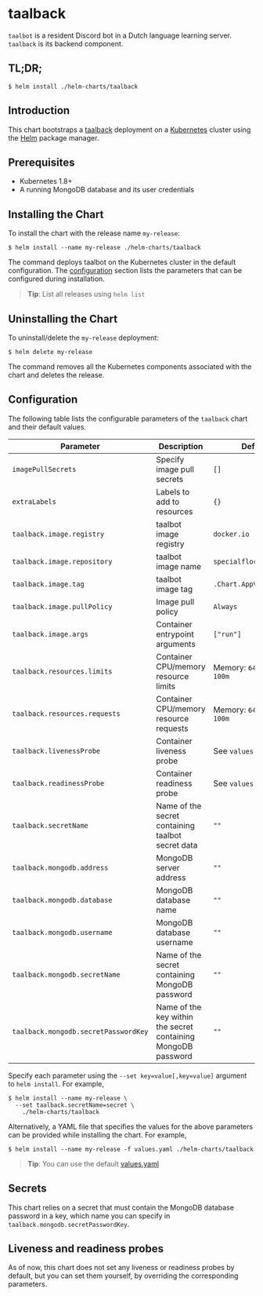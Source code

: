 # taalback

`taalbot` is a resident Discord bot in a Dutch language learning server.
`taalback` is its backend component.

## TL;DR;

```console
$ helm install ./helm-charts/taalback
```

## Introduction

This chart bootstraps a [taalback](https://github.com/SpecialFlocon/taalback)
deployment on a [Kubernetes](http://kubernetes.io) cluster using the
[Helm](https://helm.sh) package manager.

## Prerequisites

- Kubernetes 1.8+
- A running MongoDB database and its user credentials

## Installing the Chart

To install the chart with the release name `my-release`:

```console
$ helm install --name my-release ./helm-charts/taalback
```

The command deploys taalbot on the Kubernetes cluster in the default
configuration. The [configuration](#configuration) section lists the parameters
that can be configured during installation.

> **Tip**: List all releases using `helm list`

## Uninstalling the Chart

To uninstall/delete the `my-release` deployment:

```console
$ helm delete my-release
```

The command removes all the Kubernetes components associated with the chart and
deletes the release.

## Configuration

The following table lists the configurable parameters of the `taalback` chart
and their default values.

|              Parameter                 |                                      Description                                       |                   Default                     |
|----------------------------------------|----------------------------------------------------------------------------------------|-----------------------------------------------|
| `imagePullSecrets`                     | Specify image pull secrets                                                             | `[]`                                          |
| `extraLabels`                          | Labels to add to resources                                                             | `{}`                                          |
| `taalback.image.registry`              | taalbot image registry                                                                 | `docker.io`                                   |
| `taalback.image.repository`            | taalbot image name                                                                     | `specialflocon/taalbot`                       |
| `taalback.image.tag`                   | taalbot image tag                                                                      | `.Chart.AppVersion`                           |
| `taalback.image.pullPolicy`            | Image pull policy                                                                      | `Always`                                      |
| `taalback.image.args`                  | Container entrypoint arguments                                                         | `["run"]`                                     |
| `taalback.resources.limits`            | Container CPU/memory resource limits                                                   | Memory: `64Mi`, CPU: `100m`                   |
| `taalback.resources.requests`          | Container CPU/memory resource requests                                                 | Memory: `64Mi`, CPU: `100m`                   |
| `taalback.livenessProbe`               | Container liveness probe                                                               | See `values.yaml`                             |
| `taalback.readinessProbe`              | Container readiness probe                                                              | See `values.yaml`                             |
| `taalback.secretName`                  | Name of the secret containing taalbot secret data                                      | `""`                                          |
| `taalback.mongodb.address`             | MongoDB server address                                                                 | `""`                                          |
| `taalback.mongodb.database`            | MongoDB database name                                                                  | `""`                                          |
| `taalback.mongodb.username`            | MongoDB database username                                                              | `""`                                          |
| `taalback.mongodb.secretName`          | Name of the secret containing MongoDB password                                         | `""`                                          |
| `taalback.mongodb.secretPasswordKey`   | Name of the key within the secret containing MongoDB password                          | `""`                                          |


Specify each parameter using the `--set key=value[,key=value]` argument to `helm
install`. For example,

```console
$ helm install --name my-release \
  --set taalback.secretName=secret \
    ./helm-charts/taalback
```

Alternatively, a YAML file that specifies the values for the above parameters
can be provided while installing the chart. For example,

```console
$ helm install --name my-release -f values.yaml ./helm-charts/taalback
```

> **Tip**: You can use the default [values.yaml](values.yaml)

## Secrets

This chart relies on a secret that must contain the MongoDB database password in
a key, which name you can specify in `taalback.mongodb.secretPasswordKey`.

## Liveness and readiness probes

As of now, this chart does not set any liveness or readiness probes by default,
but you can set them yourself, by overriding the corresponding parameters.
